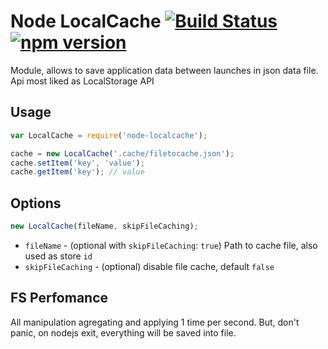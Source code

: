 

# Node LocalCache [![Build Status](https://travis-ci.org/glebmachine/node-localcache.svg?branch=master)](https://travis-ci.org/glebmachine/node-localcache) [![npm version](https://badge.fury.io/js/node-localcache.svg)](http://badge.fury.io/js/node-localcache)

Module, allows to save application data between launches in json data file. Api most liked as LocalStorage API

## Usage

```js
var LocalCache = require('node-localcache');

cache = new LocalCache('.cache/filetocache.json');
cache.setItem('key', 'value');
cache.getItem('key'); // value
```

## Options
```js
new LocalCache(fileName, skipFileCaching);
```
- `fileName` - (optional with `skipFileCaching`: `true`) Path to cache file, also used as store `id`
- `skipFileCaching` - (optional) disable file cache, default `false`

## FS Perfomance
All manipulation agregating and applying 1 time per second. But, don't panic, on nodejs exit, everything will be saved into file.

